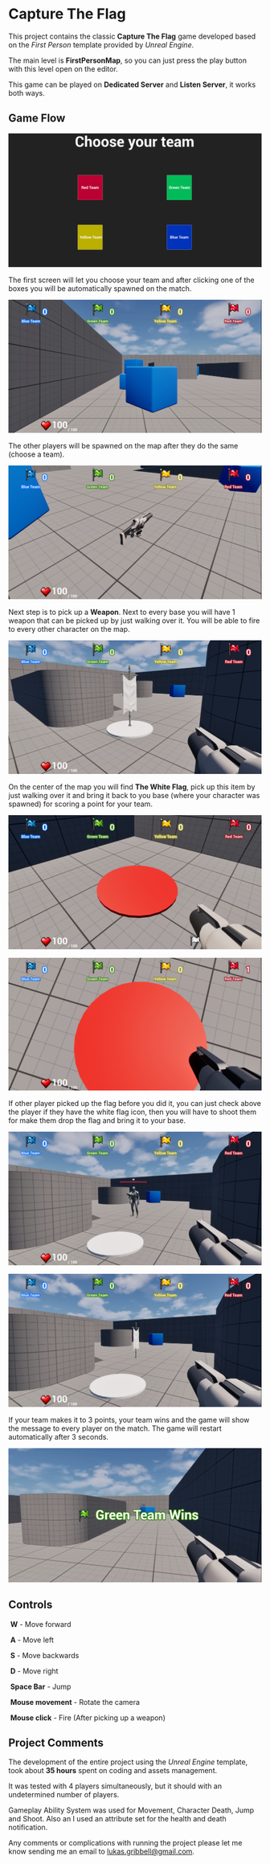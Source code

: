 # Capture The Flag

This project contains the classic **Capture The Flag** game developed based on the  *First Person* template provided by *Unreal Engine*.

The main level is **FirstPersonMap**, so you can just press the play button with this level open on the editor.

This game can be played on **Dedicated Server** and **Listen Server**, it works both ways.

## Game Flow

![MenuScreen](https://github.com/LukasGL/CaptureTheFlag/blob/main/img/MenuScreen.png)

The first screen will let you choose your team and after clicking one of the boxes you will be automatically spawned on the match.

![Spawned](https://github.com/LukasGL/CaptureTheFlag/blob/main/img/Spawned.png)

The other players will be spawned on the map after they do the same (choose a team).

 ![Weapon](https://github.com/LukasGL/CaptureTheFlag/blob/main/img/Weapon.png)

Next step is to pick up a **Weapon**. Next to every base you will have 1 weapon that can be picked up by just walking over it. You will be able to fire to every other character on the map.

![WhiteFlag](https://github.com/LukasGL/CaptureTheFlag/blob/main/img/WhiteFlag.png)

On the center of the map you will find **The White Flag**, pick up this item by just walking over it and bring it back to you base (where your character was spawned) for scoring a point for your team.

![TeamBase](https://github.com/LukasGL/CaptureTheFlag/blob/main/img/TeamBase.png)

![PlayerScored](https://github.com/LukasGL/CaptureTheFlag/blob/main/img/PlayerScored.png)

If other player picked up the flag before you did it, you can just check above the player if they have the white flag icon, then you will have to shoot them for make them drop the flag and bring it to your base.

![Enemy](https://github.com/LukasGL/CaptureTheFlag/blob/main/img/Enemy.png)

![FlagDropped](https://github.com/LukasGL/CaptureTheFlag/blob/main/img/FlagDropped.png)

If your team makes it to 3 points, your team wins and the game will show the message to every player on the match. The game will restart automatically after 3 seconds.

![TeamWin](https://github.com/LukasGL/CaptureTheFlag/blob/main/img/TeamWin.png)

## Controls

​	**W** - Move forward

​	**A** - Move left

​	**S** - Move backwards

​	**D** - Move right

​	**Space Bar** - Jump

​	**Mouse movement** - Rotate the camera

​	**Mouse click** - Fire (After picking up a weapon)

## Project Comments

The development of the entire project using the *Unreal Engine* template, took about **35 hours** spent on coding and assets management.

It was tested with 4 players simultaneously, but it should with an undetermined number of players. 

Gameplay Ability System was used for Movement, Character Death, Jump and Shoot. Also an I used an attribute set for the health and death notification.

Any comments or complications with running the project please let me know sending me an email to lukas.gribbell@gmail.com.
